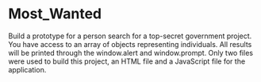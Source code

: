 # Most_Wanted
Build a prototype for a person search for a top-secret government project. You have access to an array of objects representing individuals. All results will be printed through the window.alert and window.prompt. Only two files were used to build this project, an HTML file and a JavaScript file for the application.
